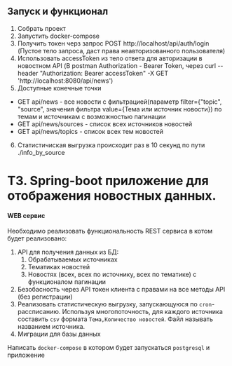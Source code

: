 ## Запуск и функционал
1. Собрать проект
2. Запустить docker-compose
3. Получить токен черз запрос POST http://localhost/api/auth/login (Пустое тело запроса, даст права неавторизованного пользователя)
4. Использовать accessToken из тело ответа для авторизации в новостном API (В postman Authorization - Bearer Token, через  curl --header "Authorization: Bearer accessToken" -X GET 'http://localhost:8080/api/news')
5. Доступные конечные точки  
- GET api/news - все новости с фильтрацией(параметр filter={"topic", "source", значения фильтра value={Тема или источник новости}) по темам и источникам с возможностью пагинации
- GET api/news/sources - список всех источников новостей
- GET api/news/topics - список всех тем новостей
6. Статистичиская выгрузка происходит раз в 10 секунд по пути ./info_by_source

# ТЗ. Spring-boot приложение для отображения новостных данных.

#### WEB сервис
Необходимо реализовать функциональность REST сервиса в котом будет реализовано:
1. API для получения данных из БД:
    1. Обрабатываемых источниках
    2. Тематиках новостей
    3. Новостях (всех, всех по источнику, всех по тематике) с функционалом пагинации
2. Безобасность через API токен клиента с правами на все методы API (без регистрации)
3. Реализовать статистическую выгрузку, запускающуюся по `cron`-рассписанию. Используя многопоточность, для каждого источника составить `csv` формата `Тема,Количество новостей`. Файл называть названием источника.
4. Миграции для базы данных

Написать `docker-compose` в котором будет запускаться `postgresql` и приложение

